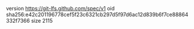 version https://git-lfs.github.com/spec/v1
oid sha256:e42c201196778cef5f23c6321cb297d5f97d6ac12d839b6f7ce88864332f7366
size 2115
